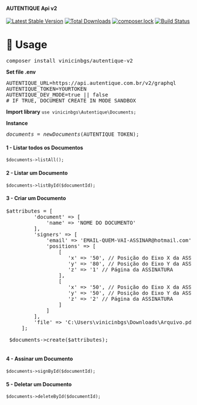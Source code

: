 #### <span style="text-align: center">AUTENTIQUE Api v2</span>
[![Latest Stable Version](https://poser.pugx.org/vinicinbgs/autentique-v2/v/stable)](https://packagist.org/packages/vinicinbgs/autentique-v2)
[![Total Downloads](https://poser.pugx.org/vinicinbgs/autentique-v2/downloads)](https://packagist.org/packages/vinicinbgs/autentique-v2)
[![composer.lock](https://poser.pugx.org/vinicinbgs/autentique-v2/composerlock)](https://packagist.org/packages/vinicinbgs/autentique-v2)
[![Build Status](https://travis-ci.org/vinicinbgs/autentique-v2.svg?branch=master)](https://travis-ci.org/vinicinbgs/autentique-v2)
# 🚀 Usage
<pre>composer install vinicinbgs/autentique-v2</pre>

**Set file .env**
<pre>
AUTENTIQUE_URL=https://api.autentique.com.br/v2/graphql
AUTENTIQUE_TOKEN=YOURTOKEN
AUTENTIQUE_DEV_MODE=true || false
# IF TRUE, DOCUMENT CREATE IN MODE SANDBOX
</pre>

**Import library** `use vinicinbgs\Autentique\Documents;`

**Instance** <pre>$documents = new Documents($AUTENTIQUE_TOKEN);</pre>

#### 1 - Listar todos os Documentos
`$documents->listAll();`

#### 2 - Listar um Documento
`$documents->listById($documentId);`

#### 3 - Criar um Documento
<pre>$attributes = [
         'document' => [
             'name' => 'NOME DO DOCUMENTO'
         ],
         'signers' => [
             'email' => 'EMAIL-QUEM-VAI-ASSINAR@hotmail.com',
             'positions' => [
                 [
                    'x' => '50', // Posição do Eixo X da ASSINATURA (0 a 100) 
                    'y' => '80', // Posição do Eixo Y da ASSINATURA (0 a 100)
                    'z' => '1' // Página da ASSINATURA
                 ],
                 [
                    'x' => '50', // Posição do Eixo X da ASSINATURA (0 a 100)
                    'y' => '50', // Posição do Eixo Y da ASSINATURA (0 a 100)
                    'z' => '2' // Página da ASSINATURA
                 ]
             ]
         ],
         'file' => 'C:\Users\vinicinbgs\Downloads\Arquivo.pdf'
     ];
 
 $documents->create($attributes);
 </pre>

#### 4 - Assinar um Documento
`$documents->signById($documentId);`

#### 5 - Deletar um Documento
`$documents->deleteById($documentId);`